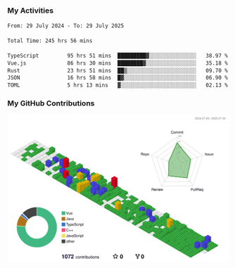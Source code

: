 ### My Activities

<!--START_SECTION:waka-->

```txt
From: 29 July 2024 - To: 29 July 2025

Total Time: 245 hrs 56 mins

TypeScript         95 hrs 51 mins  █████████▓░░░░░░░░░░░░░░░   38.97 %
Vue.js             86 hrs 30 mins  ████████▓░░░░░░░░░░░░░░░░   35.18 %
Rust               23 hrs 51 mins  ██▒░░░░░░░░░░░░░░░░░░░░░░   09.70 %
JSON               16 hrs 58 mins  █▓░░░░░░░░░░░░░░░░░░░░░░░   06.90 %
TOML               5 hrs 13 mins   ▓░░░░░░░░░░░░░░░░░░░░░░░░   02.13 %
```

<!--END_SECTION:waka-->

### My GitHub Contributions

![](./profile-3d-contrib/profile-gitblock.svg)
